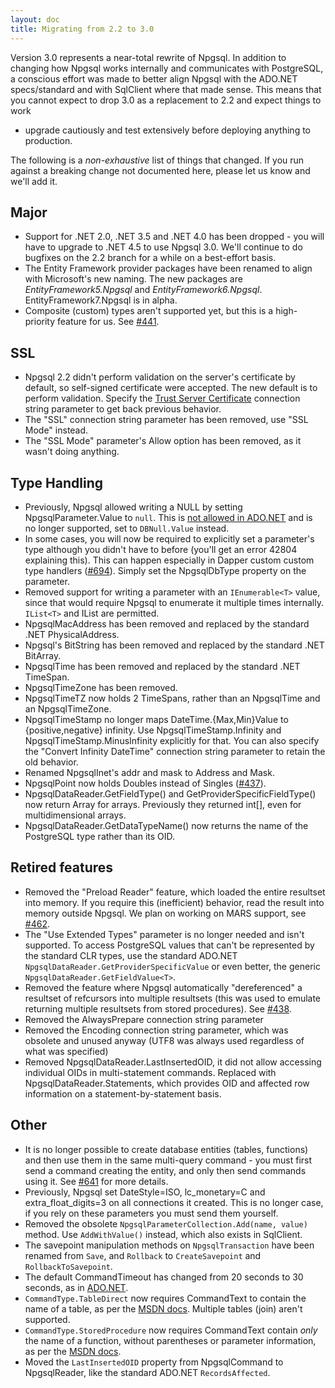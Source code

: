 ```yaml
---
layout: doc
title: Migrating from 2.2 to 3.0
---
```


Version 3.0 represents a near-total rewrite of Npgsql. In addition to changing how Npgsql works internally and communicates
with PostgreSQL, a conscious effort was made to better align Npgsql with the ADO.NET specs/standard and with SqlClient
where that made sense. This means that you cannot expect to drop 3.0 as a replacement to 2.2 and expect things to work
- upgrade cautiously and test extensively before deploying anything to production.

The following is a *non-exhaustive* list of things that changed. If you run against a breaking change not documented here,
please let us know and we'll add it.

## Major

* Support for .NET 2.0, .NET 3.5 and .NET 4.0 has been dropped - you will have to upgrade to .NET 4.5 to use Npgsql 3.0.
  We'll continue to do bugfixes on the 2.2 branch for a while on a best-effort basis.
* The Entity Framework provider packages have been renamed to align with Microsoft's new naming.
  The new packages are *EntityFramework5.Npgsql* and *EntityFramework6.Npgsql*. EntityFramework7.Npgsql is in alpha.
* Composite (custom) types aren't supported yet, but this is a high-priority feature for us.
  See [#441](https://github.com/npgsql/npgsql/issues/441).

## SSL

* Npgsql 2.2 didn't perform validation on the server's certificate by default, so self-signed certificate were accepted.
  The new default is to perform validation. Specify the
  [Trust Server Certificate](connection-string-parameters.html#trust-server-certificate) connection string parameter to get back previous behavior.
* The "SSL" connection string parameter has been removed, use "SSL Mode" instead.
* The "SSL Mode" parameter's Allow option has been removed, as it wasn't doing anything.

## Type Handling

* Previously, Npgsql allowed writing a NULL by setting NpgsqlParameter.Value to `null`.
  This is [not allowed in ADO.NET](https://msdn.microsoft.com/en-us/library/system.data.common.dbparameter.value%28v=vs.110%29.aspx)
  and is no longer supported, set to `DBNull.Value` instead.
* In some cases, you will now be required to explicitly set a parameter's type although you didn't have to before (you'll get an error
  42804 explaining this). This can happen especially in Dapper custom custom type handlers ([#694](https://github.com/npgsql/npgsql/issues/694)).
  Simply set the NpgsqlDbType property on the parameter.
* Removed support for writing a parameter with an `IEnumerable<T>` value, since that would require Npgsql to enumerate it multiple
  times internally. `IList<T>` and IList are permitted.
* NpgsqlMacAddress has been removed and replaced by the standard .NET PhysicalAddress.
* Npgsql's BitString has been removed and replaced by the standard .NET BitArray.
* NpgsqlTime has been removed and replaced by the standard .NET TimeSpan.
* NpgsqlTimeZone has been removed.
* NpgsqlTimeTZ now holds 2 TimeSpans, rather than an NpgsqlTime and an NpgsqlTimeZone.
* NpgsqlTimeStamp no longer maps DateTime.{Max,Min}Value to {positive,negative}
  infinity. Use NpgsqlTimeStamp.Infinity and NpgsqlTimeStamp.MinusInfinity explicitly for that.
  You can also specify the "Convert Infinity DateTime" connection string parameter to retain the old behavior.
* Renamed NpgsqlInet's addr and mask to Address and Mask.
* NpgsqlPoint now holds Doubles instead of Singles ([#437](https://github.com/npgsql/npgsql/issues/437)).
* NpgsqlDataReader.GetFieldType() and GetProviderSpecificFieldType() now return Array for arrays.
  Previously they returned int[], even for multidimensional arrays.
* NpgsqlDataReader.GetDataTypeName() now returns the name of the PostgreSQL type rather than its OID.

## Retired features

* Removed the "Preload Reader" feature, which loaded the entire resultset into memory. If you require this
  (inefficient) behavior, read the result into memory outside Npgsql. We plan on working on MARS support,
  see [#462](https://github.com/npgsql/npgsql/issues/462).
* The "Use Extended Types" parameter is no longer needed and isn't supported. To access PostgreSQL values
  that can't be represented by the standard CLR types, use the standard ADO.NET
  `NpgsqlDataReader.GetProviderSpecificValue` or even better, the generic
  `NpgsqlDataReader.GetFieldValue<T>`.
* Removed the feature where Npgsql automatically "dereferenced" a resultset of refcursors into multiple
  resultsets (this was used to emulate returning multiple resultsets from stored procedures).
  See [#438](https://github.com/npgsql/npgsql/issues/438).
* Removed the AlwaysPrepare connection string parameter
* Removed the Encoding connection string parameter, which was obsolete and unused anyway
  (UTF8 was always used regardless of what was specified)
* Removed NpgsqlDataReader.LastInsertedOID, it did not allow accessing individual OIDs in multi-statement commands.
  Replaced with NpgsqlDataReader.Statements, which provides OID and affected row information on a statement-by-statement
  basis.

## Other

* It is no longer possible to create database entities (tables, functions) and then use them in the same multi-query command -
  you must first send a command creating the entity, and only then send commands using it.
  See [#641](https://github.com/npgsql/npgsql/issues/641) for more details.
* Previously, Npgsql set DateStyle=ISO, lc_monetary=C and extra_float_digits=3 on all connections it created. This is no longer
  case, if you rely on these parameters you must send them yourself.
* Removed the obsolete `NpgsqlParameterCollection.Add(name, value)` method. Use `AddWithValue()` instead, which also exists
  in SqlClient.
* The savepoint manipulation methods on `NpgsqlTransaction` have been renamed from `Save`, and `Rollback` to
  `CreateSavepoint` and `RollbackToSavepoint`.
* The default CommandTimeout has changed from 20 seconds to 30 seconds, as in
  [ADO.NET](https://msdn.microsoft.com/en-us/library/system.data.idbcommand.commandtimeout(v=vs.110).aspx).
* `CommandType.TableDirect` now requires CommandText to contain the name of a table, as per the
  [MSDN docs](https://msdn.microsoft.com/en-us/library/system.data.commandtype%28v=vs.110%29.aspx).
  Multiple tables (join) aren't supported.
* `CommandType.StoredProcedure` now requires CommandText contain *only* the name of a function, without parentheses or parameter
  information, as per the [MSDN docs](https://msdn.microsoft.com/en-us/library/system.data.commandtype%28v=vs.110%29.aspx).
* Moved the `LastInsertedOID` property from NpgsqlCommand to NpgsqlReader, like the standard ADO.NET `RecordsAffected`.

